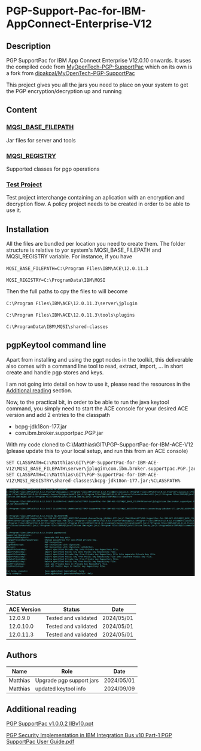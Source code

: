 # PGP-Support-Pac-for-IBM-AppConnect-Enterprise-V12

## Description
PGP SupportPac for IBM App Connect Enterprise V12.0.10 onwards. It uses the compiled code from
[MyOpenTech-PGP-SupportPac](https://github.com/matthiasblomme/MyOpenTech-PGP-SupportPac) which on its own is a fork from
[dipakpal/MyOpenTech-PGP-SupportPac](https://github.com/dipakpal/MyOpenTech-PGP-SupportPac)

This project gives you all the jars you need to place on your system to get the PGP encryption/decryption up and running

## Content

### [MQSI_BASE_FILEPATH](MQSI_BASE_FILEPATH)
Jar files for server and tools

### [MQSI_REGISTRY](MQSI_REGISTRY)
Supported classes for pgp operations

### [Test Project](Test%20Project)
Test project interchange containing an aplication with an encryption and decryption flow. A policy project needs to be
created in order to be able to use it.

## Installation
All the files are bundled per location you need to create them. The folder structure is relative to yor system's
MQSI_BASE_FILEPATH and MQSI_REGISTRY variable. For instance, if you have

`MQSI_BASE_FILEPATH=C:\Program Files\IBM\ACE\12.0.11.3`

`MQSI_REGISTRY=C:\ProgramData\IBM\MQSI`

Then the full paths to cpy the files to will become

`C:\Program Files\IBM\ACE\12.0.11.3\server\jplugin`

`C:\Program Files\IBM\ACE\12.0.11.3\tools\plugins`

`C:\ProgramData\IBM\MQSI\shared-classes`

## pgpKeytool command line
Apart from installing and using the pgpt nodes in the toolkit, this deliverable also comes with a command line tool
to read, extract, import, ... in short create and handle pgp stores and keys. 

I am not going into detail on how to use it, please read the resources in the [Additional reading](#additional-reading) section.

Now, to the practical bit, in order to be able to run the java keytool command, you simply need to start the ACE console
for your desired ACE version and add 2 entries to the classpath
- bcpg-jdk18on-177.jar
- com.ibm.broker.supportpac.PGP.jar

With my code cloned to C:\Matthias\GIT\PGP-SupportPac-for-IBM-ACE-V12 (please update this to your local setup, and run this
from an ACE console)
```
SET CLASSPATH=C:\Matthias\GIT\PGP-SupportPac-for-IBM-ACE-V12\MQSI_BASE_FILEPATH\server\jplugin\com.ibm.broker.supportpac.PGP.jar;%CLASSPATH%
SET CLASSPATH=C:\Matthias\GIT\PGP-SupportPac-for-IBM-ACE-V12\MQSI_REGISTRY\shared-classes\bcpg-jdk18on-177.jar;%CLASSPATH%
```
![img.png](img.png)

## Status
| ACE Version | Status               | Date        |
|-------------|----------------------|-------------|
| 12.0.9.0    | Tested and validated | 2024/05/01  |
| 12.0.10.0   | Tested and validated | 2024/05/01  |
| 12.0.11.3   | Tested and validated | 2024/05/01  |

## Authors
| Name     | Role                     | Date       |
|----------|--------------------------|------------|
| Matthias | Upgrade pgp support jars | 2024/05/01 |
| Matthias | updated keytool info     | 2024/09/09 |

## Additional reading
[PGP SupportPac v1.0.0.2 IIBv10.ppt](https://github.com/dipakpal/MyOpenTech-PGP-SupportPac/blob/master/PGP%20SupportPac%20v1.0.0.2%20IIBv10.ppt)

[PGP Security Implementation in IBM Integration Bus v10 Part-1 PGP SupportPac User Guide.pdf](https://github.com/dipakpal/MyOpenTech-PGP-SupportPac/blob/master/docs/PGP%20Security%20Implementation%20in%20IBM%20Integration%20Bus%20v10%20Part-1%20PGP%20SupportPac%20User%20Guide.pdf)
